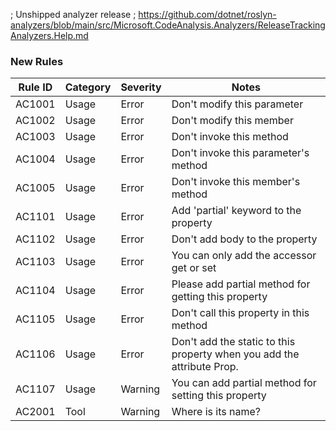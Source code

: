 ﻿; Unshipped analyzer release
; https://github.com/dotnet/roslyn-analyzers/blob/main/src/Microsoft.CodeAnalysis.Analyzers/ReleaseTrackingAnalyzers.Help.md

### New Rules

Rule ID | Category | Severity | Notes
--------|----------|----------|-------
AC1001  | Usage    | Error    | Don't modify this parameter          
AC1002  | Usage    | Error    | Don't modify this member             
AC1003  | Usage    | Error    | Don't invoke this method             
AC1004  | Usage    | Error    | Don't invoke this parameter's method 
AC1005  | Usage    | Error    | Don't invoke this member's method    
AC1101 | Usage | Error    | Add 'partial' keyword to the property
AC1102 | Usage | Error | Don't add body to the property
AC1103 | Usage | Error | You can only add the accessor get or set
AC1104 | Usage | Error | Please add partial method for getting this property
AC1105 | Usage | Error | Don't call this property in this method
AC1106 | Usage | Error | Don't add the static to this property when you add the attribute Prop.
AC1107 | Usage | Warning | You can add partial method for setting this property
AC2001  | Tool     | Warning  | Where is its name?                   
